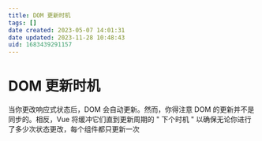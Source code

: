 ```yaml
---
title: DOM 更新时机
tags: []
date created: 2023-05-07 14:01:31
date updated: 2023-11-28 10:48:43
uid: 1683439291157
---
```


# DOM 更新时机

当你更改响应式状态后，DOM 会自动更新。然而，你得注意 DOM 的更新并不是同步的。相反，Vue 将缓冲它们直到更新周期的 " 下个时机 " 以确保无论你进行了多少次状态更改，每个组件都只更新一次
